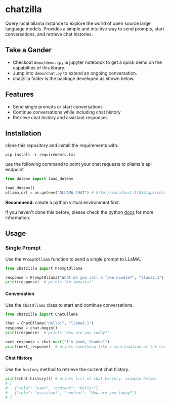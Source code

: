 # chatzilla

Query local ollama instance to explore the world of open source large language models.
Provides a simple and intuitive way to send prompts, start conversations, 
and retrieve chat histories.

<!-- ![overview](docs/imgs/<image>.png) -->

## Take a Gander

- Checkout `demo/demo.ipynb` jupyter notebook to get a quick demo on the capabilties of this library.
- Jump into `demo/chat.py` to extend an ongoing conversation.
- chatzilla folder is the package developed as shown below.

## Features 

- Send single prompts or start conversations
- Continue conversations while including chat history
- Retrieve chat history and assistant responses

## Installation

clone this repository and install the requirements with:

```pwsh
pip install -r requirements.txt
```

use the following command to point your chat requests to ollama's api endpoint

```python
from dotenv import load_dotenv

load_dotenv()
ollama_url = os.getenv("OLLAMA_CHAT") # http://localhost:11434/api/chat   
```

**Recommend:** create a python virtual environment first. 

If you haven't done this before, please check the python [docs](https://docs.python.org/3/library/venv.html) for more information.

## Usage

### Single Prompt

Use the `PromptOllama` function to send a single prompt to LLaMA.

```python
from chatzilla import PromptOllama

response = PromptOllama("What do you call a fake noodle?", "llama3.1")
print(response)  # prints "An impasta!"
```

#### Conversation

Use the `ChatOllama` class to start and continue conversations.

```python
from chatzilla import ChatOllama

chat = ChatOllama("Hello!", "llama3.1")
response = chat.begin()
print(response)  # prints "How are you today?"

next_response = chat.next("I'm good, thanks!")
print(next_response)  # prints something like a continuation of the conversation
```

#### Chat History

Use the `history` method to retrieve the current chat history.

```python
print(chat.history()) # prints list of chat history, example below: 
# [     
#   {"role": "user", "content": "Hello!"},
#   {"role": "assistant", "content": "How are you today?"} 
# ]
```
